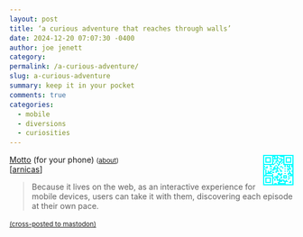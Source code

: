 ```yaml
---
layout: post
title: ‘a curious adventure that reaches through walls’
date: 2024-12-20 07:07:30 -0400
author: joe jenett
category: 
permalink: /a-curious-adventure/
slug: a-curious-adventure
summary: keep it in your pocket
comments: true
categories:
  - mobile
  - diversions
  - curiosities
---
```

<img style="position:relative;float:right;" src="/images/motto-qr.png" alt="scan to view on phone" width="54"><a title="Motto" href="https://www.motto.io/">Motto</a> (for your phone) <small>(<a href="https://www.nfb.ca/interactive/motto_en">about</a>)</small><br>[<a title="source" href="https://pinboard.in/u:arnicas">arnicas</a>]
<blockquote><p>Because it lives on the web, as an interactive experience for mobile devices, users can take it with them, discovering each episode at their own pace.</p></blockquote>

<a href="https://brid.gy/publish/mastodon"><small>(cross-posted to mastodon)</small></a>